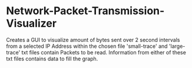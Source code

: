 # Network-Packet-Transmission-Visualizer
Creates a GUI to visualize amount of bytes sent over 2 second intervals from a selected IP Address within the chosen file
'small-trace' and 'large-trace' txt files contain Packets to be read. 
Information from either of these txt files contains data to fill the graph. 
